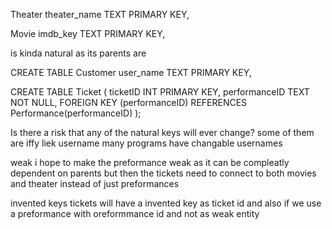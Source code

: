  Theater 
    theater_name TEXT PRIMARY KEY,

Movie 
    imdb_key TEXT PRIMARY KEY, 

is kinda natural as its parents are

  

CREATE TABLE Customer 
    user_name TEXT PRIMARY KEY,
  

CREATE TABLE Ticket (
    ticketID INT PRIMARY KEY, 
    performanceID TEXT NOT NULL,
    FOREIGN KEY (performanceID) REFERENCES Performance(performanceID)
);


Is there a risk that any of the natural keys will ever change?
some of them are iffy 
liek username many programs have changable usernames 

weak
i hope to make the preformance weak as it can be compleatly dependent on parents but then the tickets need to connect to both movies and theater instead of just preformances

invented keys
tickets will have a invented key as ticket id 
and also if we use a preformance with oreformmance id and not as weak entity
